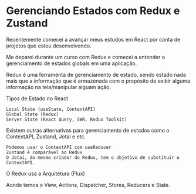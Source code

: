 # Gerenciando Estados com Redux e Zustand

Recentemente comecei a avançar meus estudos em React por conta de projetos que estou desenvolvendo.

Me deparei durante um curso com Redux e comecei a entender o gerenciamento de estados globais em uma aplicação.

Redux é uma ferramenta de gerenciamento de estado, sendo estado nada mais que a informação que é armazenada com o propósito de exibir alguma informação na tela/manipular alguam ação.

Tipos de Estado no React

    Local State (useState, ContextAPI)
    Global State (Redux)
    Server State (React Query, SWR, Redux Toolkit)

Existem outras alternativas para gerenciamento de estados como o ContextAPI, Zustand, Jotai e etc.

    Podemos usar o ContextAPI com useReducer
    Zustand é comparável ao Redux
    O Jotai, do mesmo criador do Redux, tem o objetivo de substituir o ContextAPI.

O Redux usa a Arquitetura (Flux)

Aonde temos o View, Actions, Dispatcher, Stores, Reducers e State.
